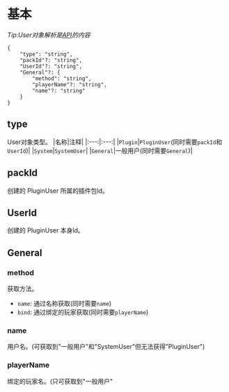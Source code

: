 # 基本
_Tip:User对象解析是[API](../API.md)的内容_
```
{
    "type": "string",
    "packId"?: "string",
    "UserId"?: "string",
    "General"?: {
        "method": "string",
        "playerName"?: "string",
        "name"?: "string"
    }
}
```
## type
User对象类型。
|名称|注释|
|:---:|:---:|
|`Plugin`|`PluginUser`(同时需要`packId`和`UserId`)|
|`System`|`SystemUser`|
|`General`|一般用户(同时需要`General`)|

## packId
创建的 PluginUser 所属的插件包Id。

## UserId
创建的 PluginUser 本身Id。

## General
### method
获取方法。
* `name`: 通过名称获取(同时需要`name`)
* `bind`: 通过绑定的玩家获取(同时需要`playerName`)
### name
用户名。(可获取到"一般用户"和"SystemUser"但无法获得"PluginUser")
### playerName
绑定的玩家名。(只可获取到"一般用户"
